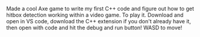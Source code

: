 Made a cool Axe game to write my first C++ code and figure out how to get hitbox detection working within a video game. To play it. Download and open in VS code, download the C++ extension if you don't already have it, then open with code and hit the debug and run button! WASD to move!
